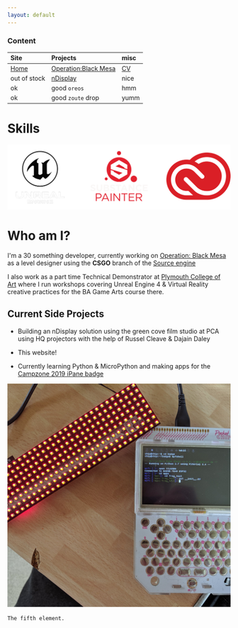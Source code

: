 ```yaml
---
layout: default
---
```


### Content

| Site         | Projects          | misc |
|:-------------|:------------------|:------|
| [Home](./index.md)           | [Operation:Black Mesa](./obm.md) | [CV](./OliverCurtis.pdf)  |
| out of stock | [nDisplay](./nDisplay.md)   | nice  |
| ok           | good `oreos`      | hmm   |
| ok           | good `zoute` drop | yumm  |

# Skills
![Skills](./skills_final_final.png)

# Who am I?

I'm a 30 something developer, currently working on [Operation: Black Mesa](https://www.moddb.com/mods/operation-black-mesa) as a level designer using the **CSGO** branch of the [Source engine](https://developer.valvesoftware.com/wiki/Source)

I also work as a part time Technical Demonstrator at [Plymouth College of Art](https://www.plymouthart.ac.uk) where I run workshops covering Unreal Engine 4 & Virtual Reality creative practices for the BA Game Arts course there.

## Current Side Projects

* Building an nDisplay solution using the green cove film studio at PCA using HQ projectors with the help of Russel Cleave & Dajain Daley

* This website!

* Currently learning Python & MicroPython and making apps for the [Campzone 2019 iPane badge](https://wiki.badge.team/CZ19) 

![Badge connected to PocketChip](./assets/images/badge_n_chip.jpg)


```
The fifth element.
```
